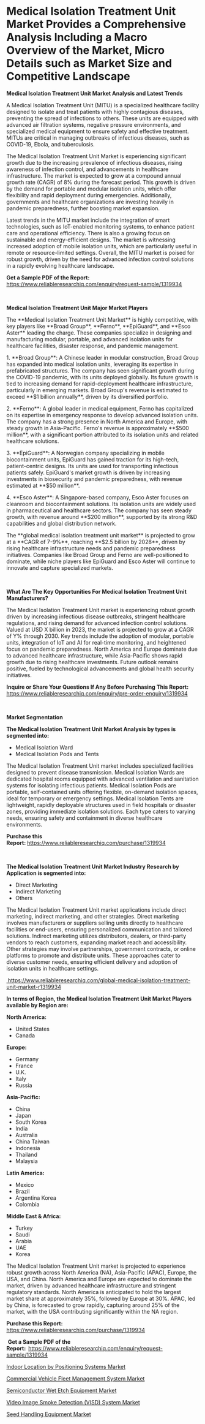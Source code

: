 <p><h1>Medical Isolation Treatment Unit Market Provides a Comprehensive Analysis Including a Macro Overview of the Market, Micro Details such as Market Size and Competitive Landscape</h1></p><p><strong>Medical Isolation Treatment Unit Market Analysis and Latest Trends</strong></p>
<p><p>A Medical Isolation Treatment Unit (MITU) is a specialized healthcare facility designed to isolate and treat patients with highly contagious diseases, preventing the spread of infections to others. These units are equipped with advanced air filtration systems, negative pressure environments, and specialized medical equipment to ensure safety and effective treatment. MITUs are critical in managing outbreaks of infectious diseases, such as COVID-19, Ebola, and tuberculosis.</p><p>The Medical Isolation Treatment Unit Market is experiencing significant growth due to the increasing prevalence of infectious diseases, rising awareness of infection control, and advancements in healthcare infrastructure. The market is expected to grow at a compound annual growth rate (CAGR) of 8% during the forecast period. This growth is driven by the demand for portable and modular isolation units, which offer flexibility and rapid deployment during emergencies. Additionally, governments and healthcare organizations are investing heavily in pandemic preparedness, further boosting market expansion.</p><p>Latest trends in the MITU market include the integration of smart technologies, such as IoT-enabled monitoring systems, to enhance patient care and operational efficiency. There is also a growing focus on sustainable and energy-efficient designs. The market is witnessing increased adoption of mobile isolation units, which are particularly useful in remote or resource-limited settings. Overall, the MITU market is poised for robust growth, driven by the need for advanced infection control solutions in a rapidly evolving healthcare landscape.</p></p>
<p><strong>Get a Sample PDF of the Report:&nbsp;</strong> <a href="https://www.reliableresearchiq.com/enquiry/request-sample/1319934?utm_campaign=1137&utm_medium=2&utm_source=Github&utm_content=ia&utm_term=20012025&utm_id=medical-isolation-treatment-unit">https://www.reliableresearchiq.com/enquiry/request-sample/1319934</a></p>
<p>&nbsp;</p>
<p><strong>Medical Isolation Treatment Unit Major Market Players</strong></p>
<p><p>The **Medical Isolation Treatment Unit Market** is highly competitive, with key players like **Broad Group**, **Ferno**, **EpiGuard**, and **Esco Aster** leading the charge. These companies specialize in designing and manufacturing modular, portable, and advanced isolation units for healthcare facilities, disaster response, and pandemic management.</p><p>1. **Broad Group**: A Chinese leader in modular construction, Broad Group has expanded into medical isolation units, leveraging its expertise in prefabricated structures. The company has seen significant growth during the COVID-19 pandemic, with its units deployed globally. Its future growth is tied to increasing demand for rapid-deployment healthcare infrastructure, particularly in emerging markets. Broad Group's revenue is estimated to exceed **$1 billion annually**, driven by its diversified portfolio.</p><p>2. **Ferno**: A global leader in medical equipment, Ferno has capitalized on its expertise in emergency response to develop advanced isolation units. The company has a strong presence in North America and Europe, with steady growth in Asia-Pacific. Ferno's revenue is approximately **$500 million**, with a significant portion attributed to its isolation units and related healthcare solutions.</p><p>3. **EpiGuard**: A Norwegian company specializing in mobile biocontainment units, EpiGuard has gained traction for its high-tech, patient-centric designs. Its units are used for transporting infectious patients safely. EpiGuard's market growth is driven by increasing investments in biosecurity and pandemic preparedness, with revenue estimated at **$50 million**.</p><p>4. **Esco Aster**: A Singapore-based company, Esco Aster focuses on cleanroom and biocontainment solutions. Its isolation units are widely used in pharmaceutical and healthcare sectors. The company has seen steady growth, with revenue around **$200 million**, supported by its strong R&D capabilities and global distribution network.</p><p>The **global medical isolation treatment unit market** is projected to grow at a **CAGR of 7-9%**, reaching **$2.5 billion by 2028**, driven by rising healthcare infrastructure needs and pandemic preparedness initiatives. Companies like Broad Group and Ferno are well-positioned to dominate, while niche players like EpiGuard and Esco Aster will continue to innovate and capture specialized markets.</p></p>
<p>&nbsp;</p>
<p><strong>What Are The Key Opportunities For Medical Isolation Treatment Unit Manufacturers?</strong></p>
<p><p>The Medical Isolation Treatment Unit market is experiencing robust growth driven by increasing infectious disease outbreaks, stringent healthcare regulations, and rising demand for advanced infection control solutions. Valued at USD X billion in 2023, the market is projected to grow at a CAGR of Y% through 2030. Key trends include the adoption of modular, portable units, integration of IoT and AI for real-time monitoring, and heightened focus on pandemic preparedness. North America and Europe dominate due to advanced healthcare infrastructure, while Asia-Pacific shows rapid growth due to rising healthcare investments. Future outlook remains positive, fueled by technological advancements and global health security initiatives.</p></p>
<p><strong>Inquire or Share Your Questions If Any Before Purchasing This Report:</strong> <a href="https://www.reliableresearchiq.com/enquiry/pre-order-enquiry/1319934?utm_campaign=1137&utm_medium=2&utm_source=Github&utm_content=ia&utm_term=20012025&utm_id=medical-isolation-treatment-unit">https://www.reliableresearchiq.com/enquiry/pre-order-enquiry/1319934</a></p>
<p>&nbsp;</p>
<p><strong>Market Segmentation</strong></p>
<p><strong>The Medical Isolation Treatment Unit Market Analysis by types is segmented into:</strong></p>
<p><ul><li>Medical Isolation Ward</li><li>Medical Isolation Pods and Tents</li></ul></p>
<p><p>The Medical Isolation Treatment Unit market includes specialized facilities designed to prevent disease transmission. Medical Isolation Wards are dedicated hospital rooms equipped with advanced ventilation and sanitation systems for isolating infectious patients. Medical Isolation Pods are portable, self-contained units offering flexible, on-demand isolation spaces, ideal for temporary or emergency settings. Medical Isolation Tents are lightweight, rapidly deployable structures used in field hospitals or disaster zones, providing immediate isolation solutions. Each type caters to varying needs, ensuring safety and containment in diverse healthcare environments.</p></p>
<p><strong>Purchase this Report:&nbsp;</strong><a href="https://www.reliableresearchiq.com/purchase/1319934?utm_campaign=1137&utm_medium=2&utm_source=Github&utm_content=ia&utm_term=20012025&utm_id=medical-isolation-treatment-unit">https://www.reliableresearchiq.com/purchase/1319934</a></p>
<p>&nbsp;</p>
<p><strong>The Medical Isolation Treatment Unit Market Industry Research by Application is segmented into:</strong></p>
<p><ul><li>Direct Marketing</li><li>Indirect Marketing</li><li>Others</li></ul></p>
<p><p>The Medical Isolation Treatment Unit market applications include direct marketing, indirect marketing, and other strategies. Direct marketing involves manufacturers or suppliers selling units directly to healthcare facilities or end-users, ensuring personalized communication and tailored solutions. Indirect marketing utilizes distributors, dealers, or third-party vendors to reach customers, expanding market reach and accessibility. Other strategies may involve partnerships, government contracts, or online platforms to promote and distribute units. These approaches cater to diverse customer needs, ensuring efficient delivery and adoption of isolation units in healthcare settings.</p></p>
<p><a href="https://www.reliableresearchiq.com/global-medical-isolation-treatment-unit-market-r1319934?utm_campaign=1137&utm_medium=2&utm_source=Github&utm_content=ia&utm_term=20012025&utm_id=medical-isolation-treatment-unit">&nbsp;https://www.reliableresearchiq.com/global-medical-isolation-treatment-unit-market-r1319934</a></p>
<p><strong>In terms of Region, the Medical Isolation Treatment Unit Market Players available by Region are:</strong></p>
<p>
    <p> <strong> North America: </strong>
        <ul>
            <li>United States</li>
            <li>Canada</li>
        </ul>
        </p> 
    <p> <strong> Europe: </strong>
        <ul>
            <li>Germany</li>
            <li>France</li>
            <li>U.K.</li>
            <li>Italy</li>
            <li>Russia</li>
        </ul>
        </p> 
    <p> <strong> Asia-Pacific: </strong>
        <ul>
            <li>China</li>
            <li>Japan</li>
            <li>South Korea</li>
            <li>India</li>
            <li>Australia</li>
            <li>China Taiwan</li>
            <li>Indonesia</li>
            <li>Thailand</li>
            <li>Malaysia</li>
        </ul>
        </p> 
    <p> <strong> Latin America: </strong>
        <ul>
            <li>Mexico</li>
            <li>Brazil</li>
            <li>Argentina Korea</li>
            <li>Colombia</li>
        </ul>
        </p> 
    <p> <strong> Middle East & Africa: </strong>
        <ul>
            <li>Turkey</li>
            <li>Saudi</li>
            <li>Arabia</li>
            <li>UAE</li>
            <li>Korea</li>
        </ul>
    </p>
    </p>
<p><p>The Medical Isolation Treatment Unit market is projected to experience robust growth across North America (NA), Asia-Pacific (APAC), Europe, the USA, and China. North America and Europe are expected to dominate the market, driven by advanced healthcare infrastructure and stringent regulatory standards. North America is anticipated to hold the largest market share at approximately 35%, followed by Europe at 30%. APAC, led by China, is forecasted to grow rapidly, capturing around 25% of the market, with the USA contributing significantly within the NA region.</p></p>
<p><strong>Purchase this Report: </strong><a href="https://www.reliableresearchiq.com/purchase/1319934?utm_campaign=1137&utm_medium=2&utm_source=Github&utm_content=ia&utm_term=20012025&utm_id=medical-isolation-treatment-unit">https://www.reliableresearchiq.com/purchase/1319934</a></p>
<p>&nbsp;<strong>Get a Sample PDF of the Report:&nbsp;&nbsp;</strong><a href="https://www.reliableresearchiq.com/enquiry/request-sample/1319934?utm_campaign=1137&utm_medium=2&utm_source=Github&utm_content=ia&utm_term=20012025&utm_id=medical-isolation-treatment-unit">https://www.reliableresearchiq.com/enquiry/request-sample/1319934</a></p>
<p><strong></strong></p>
<p><p><a href="https://github.com/dolorespeddico90/Market-Research-Report-List-1/blob/main/indoor-location-by-positioning-systems-market.md?utm_campaign=1137&utm_medium=2&utm_source=Github&utm_content=ia&utm_term=20012025&utm_id=medical-isolation-treatment-unit">Indoor Location by Positioning Systems Market</a></p><p><a href="https://github.com/krinerstormy331/Market-Research-Report-List-1/blob/main/commercial-vehicle-fleet-management-system-market.md?utm_campaign=1137&utm_medium=2&utm_source=Github&utm_content=ia&utm_term=20012025&utm_id=medical-isolation-treatment-unit">Commercial Vehicle Fleet Management System Market</a></p><p><a href="https://www.linkedin.com/pulse/strategic-roadmap-success-global-semiconductor-wet-etch-equipment-mzqbe?utm_campaign=1137&utm_medium=2&utm_source=Github&utm_content=ia&utm_term=20012025&utm_id=medical-isolation-treatment-unit">Semiconductor Wet Etch Equipment Market</a></p><p><a href="https://www.linkedin.com/pulse/projected-growth-video-image-smoke-detection-visd-system-market-ix7qf?utm_campaign=1137&utm_medium=2&utm_source=Github&utm_content=ia&utm_term=20012025&utm_id=medical-isolation-treatment-unit">Video Image Smoke Detection (VISD) System Market</a></p><p><a href="https://www.linkedin.com/pulse/assessing-competition-seed-handling-equipment-market-strengths-hdcoc?utm_campaign=1137&utm_medium=2&utm_source=Github&utm_content=ia&utm_term=20012025&utm_id=medical-isolation-treatment-unit">Seed Handling Equipment Market</a></p></p>